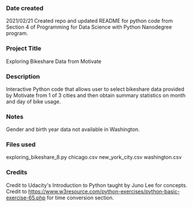 ### Date created
2021/02/21 Created repo and updated README for python code from Section 4 of Programming for Data Science with Python Nanodegree program.

### Project Title
Exploring Bikeshare Data from Motivate

### Description
Interactive Python code that allows user to select bikeshare data provided by Motivate from 1 of 3 cities and then obtain summary statistics on month and day of bike usage.

### Notes
Gender and birth year data not available in Washington.

### Files used
exploring_bikeshare_8.py
chicago.csv
new_york_city.csv
washington.csv

### Credits
Credit to Udacity's Introduction to Python taught by Juno Lee for concepts.
Credit to https://www.w3resource.com/python-exercises/python-basic-exercise-65.php for
time conversion section.
